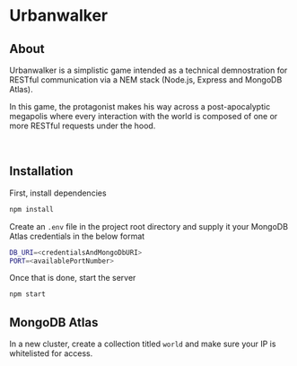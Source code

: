 # Urbanwalker

## About
Urbanwalker is a simplistic game intended as a technical demnostration for RESTful communication via a NEM stack (Node.js, Express and MongoDB Atlas).

In this game, the protagonist makes his way across a post-apocalyptic megapolis where every interaction with the world is composed of one or more RESTful requests under the hood.

<br/>

## Installation

First, install dependencies

```bash
npm install
```

Create an `.env` file in the project root directory and supply it your MongoDB Atlas credentials in the below format
```bash
DB_URI=<credentialsAndMongoDbURI>
PORT=<availablePortNumber>
```

Once that is done, start the server
```bash
npm start
```

## MongoDB Atlas
In a new cluster, create a collection titled `world` and make sure your IP is whitelisted for access.
